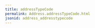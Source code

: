 ```yaml
---
title: addressTypeCode
permalink: Address.addressTypeCode.html
jsonid: address_addresstypecode
---
```

